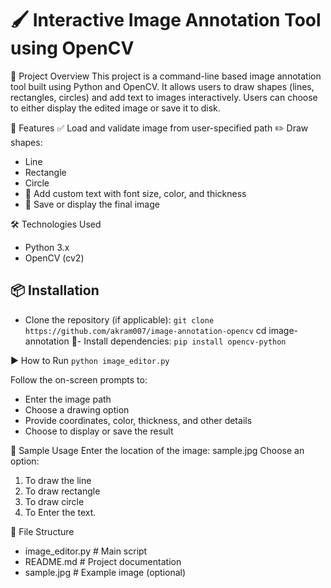 # 🖌️ Interactive Image Annotation Tool using OpenCV
📌 Project Overview
This project is a command-line based image annotation tool built using Python and OpenCV. It allows users to draw shapes (lines, rectangles, circles) and add text to images interactively. Users can choose to either display the edited image or save it to disk.

🚀 Features
✅ Load and validate image from user-specified path
✏️ Draw shapes:
- Line
- Rectangle
- Circle
- 📝 Add custom text with font size, color, and thickness
- 💾 Save or display the final image

🛠️ Technologies Used
- Python 3.x
- OpenCV (cv2)

## 📦 Installation
- Clone the repository (if applicable):
```git clone https://github.com/akram007/image-annotation-opencv```
cd image-annotation
🔧- Install dependencies:
```pip install opencv-python```



▶️ How to Run
```python image_editor.py```


Follow the on-screen prompts to:
- Enter the image path
- Choose a drawing option
- Provide coordinates, color, thickness, and other details
- Choose to display or save the result

📸 Sample Usage
Enter the location of the image: sample.jpg
Choose an option:
1. To draw the line
2. To draw rectangle
3. To draw circle
4. To Enter the text.



📁 File Structure
- image_editor.py         # Main script
- README.md               # Project documentation
- sample.jpg              # Example image (optional)

